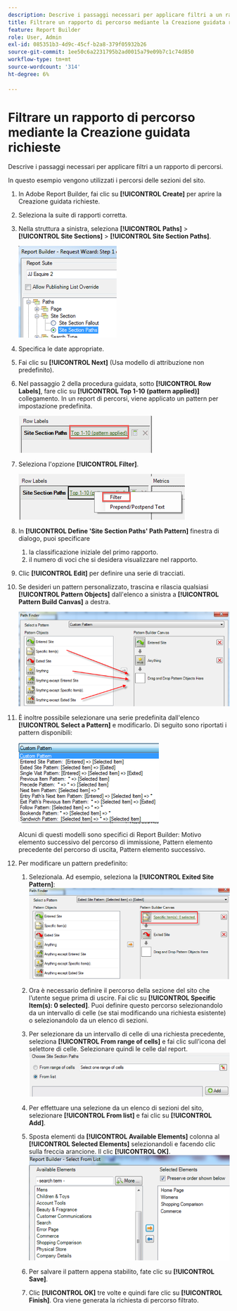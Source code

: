 ```yaml
---
description: Descrive i passaggi necessari per applicare filtri a un rapporto di percorsi.
title: Filtrare un rapporto di percorso mediante la Creazione guidata richieste
feature: Report Builder
role: User, Admin
exl-id: 085351b3-4d9c-45cf-b2a8-379f05932b26
source-git-commit: 1ee50c6a2231795b2ad0015a79e09b7c1c74d850
workflow-type: tm+mt
source-wordcount: '314'
ht-degree: 6%

---
```


# Filtrare un rapporto di percorso mediante la Creazione guidata richieste

Descrive i passaggi necessari per applicare filtri a un rapporto di percorsi.

In questo esempio vengono utilizzati i percorsi delle sezioni del sito.

1. In Adobe Report Builder, fai clic su **[!UICONTROL Create]** per aprire la Creazione guidata richieste.
1. Seleziona la suite di rapporti corretta.
1. Nella struttura a sinistra, seleziona **[!UICONTROL Paths]** > **[!UICONTROL Site Sections]** > **[!UICONTROL Site Section Paths]**.

   ![](assets/site_section_path_1.png)

1. Specifica le date appropriate.
1. Fai clic su **[!UICONTROL Next]** (Usa modello di attribuzione non predefinito).
1. Nel passaggio 2 della procedura guidata, sotto **[!UICONTROL Row Labels]**, fare clic su **[!UICONTROL Top 1-10 (pattern applied)]** collegamento. In un report di percorsi, viene applicato un pattern per impostazione predefinita.

   ![](assets/site_section_path_2.png)

1. Seleziona l&#39;opzione **[!UICONTROL Filter]**.

   ![](assets/filter_option.png)

1. In **[!UICONTROL Define 'Site Section Paths' Path Pattern]** finestra di dialogo, puoi specificare
   1. la classificazione iniziale del primo rapporto.
   1. il numero di voci che si desidera visualizzare nel rapporto.
1. Clic **[!UICONTROL Edit]** per definire una serie di tracciati.
1. Se desideri un pattern personalizzato, trascina e rilascia qualsiasi **[!UICONTROL Pattern Objects]** dall&#39;elenco a sinistra a **[!UICONTROL Pattern Build Canvas]** a destra.

   ![](assets/custom_pattern.png)

1. È inoltre possibile selezionare una serie predefinita dall&#39;elenco **[!UICONTROL Select a Pattern]** e modificarlo. Di seguito sono riportati i pattern disponibili:

   ![](assets/select_a_pattern.png)

   Alcuni di questi modelli sono specifici di Report Builder: Motivo elemento successivo del percorso di immissione, Pattern elemento precedente del percorso di uscita, Pattern elemento successivo.
1. Per modificare un pattern predefinito:
   1. Selezionala. Ad esempio, seleziona la **[!UICONTROL Exited Site Pattern]**: ![](assets/exited_site_pattern.png)

   1. Ora è necessario definire il percorso della sezione del sito che l’utente segue prima di uscire. Fai clic su **[!UICONTROL Specific Item(s): 0 selected]**. Puoi definire questo percorso selezionandolo da un intervallo di celle (se stai modificando una richiesta esistente) o selezionandolo da un elenco di sezioni.
   1. Per selezionare da un intervallo di celle di una richiesta precedente, seleziona **[!UICONTROL From range of cells]** e fai clic sull’icona del selettore di celle. Selezionare quindi le celle dal report. ![](assets/choose_site_section_paths.png)

   1. Per effettuare una selezione da un elenco di sezioni del sito, selezionare **[!UICONTROL From list]** e fai clic su **[!UICONTROL Add]**.
   1. Sposta elementi da **[!UICONTROL Available Elements]** colonna al **[!UICONTROL Selected Elements]** selezionandoli e facendo clic sulla freccia arancione. Il clic **[!UICONTROL OK]**. ![](assets/move_site_section_elements.png)

   1. Per salvare il pattern appena stabilito, fate clic su **[!UICONTROL Save]**.
   1. Clic **[!UICONTROL OK]** tre volte e quindi fare clic su **[!UICONTROL Finish]**. Ora viene generata la richiesta di percorso filtrato.
